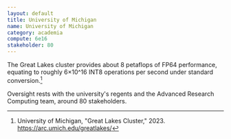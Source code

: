 ```yaml
---
layout: default
title: University of Michigan
name: University of Michigan
category: academia
compute: 6e16
stakeholder: 80
---
```


The Great Lakes cluster provides about 8 petaflops of FP64
performance, equating to roughly 6×10^16 INT8 operations per second
under standard conversion.[^1]

Oversight rests with the university's regents and the Advanced Research
Computing team, around 80 stakeholders.

[^1]: University of Michigan, "Great Lakes Cluster," 2023. <https://arc.umich.edu/greatlakes/>
